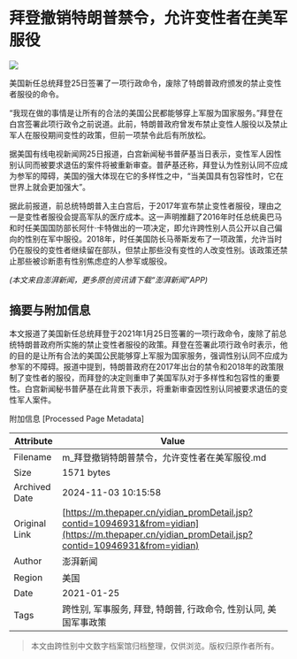 # 拜登撤销特朗普禁令，允许变性者在美军服役

![](https://file.thepaper.cn/wap/v6/img/logo_wap_v3.png)

美国新任总统拜登25日签署了一项行政命令，废除了特朗普政府颁发的禁止变性者服役的命令。

“我现在做的事情是让所有的合法的美国公民都能够穿上军服为国家服务。”拜登在白宫签署此项行政令之前说道。此前，特朗普政府曾发布禁止变性人服役以及禁止军人在服役期间变性的政策，但前一项禁令此后有所放松。

据美国有线电视新闻网25日报道，白宫新闻秘书普萨基当日表示，变性军人因性别认同而被要求退伍的案件将被重新审查。普萨基还称，拜登认为性别认同不应成为参军的障碍，美国的强大体现在它的多样性之中，“当美国具有包容性时，它在世界上就会更加强大”。

据此前报道，前总统特朗普入主白宫后，于2017年宣布禁止变性者服役，理由之一是变性者服役会提高军队的医疗成本。这一声明推翻了2016年时任总统奥巴马和时任美国国防部长阿什·卡特做出的一项决定，即允许跨性别人员公开以自己偏向的性别在军中服役。2018年，时任美国防长马蒂斯发布了一项政策，允许当时仍在服役的变性者继续留在部队，但禁止那些没有变性的人改变性别。该政策还禁止那些被诊断患有性别焦虑症的人参军或服役。

_(本文来自澎湃新闻，更多原创资讯请下载“澎湃新闻”APP)_

## 摘要与附加信息

<!-- tcd_abstract -->
本文报道了美国新任总统拜登于2021年1月25日签署的一项行政命令，废除了前总统特朗普政府所实施的禁止变性者服役的政策。拜登在签署此项行政令时表示，他的目的是让所有合法的美国公民能够穿上军服为国家服务，强调性别认同不应成为参军的不障碍。报道中提到，特朗普政府在2017年出台的禁令和2018年的政策限制了变性者的服役，而拜登的决定则重申了美国军队对于多样性和包容性的重要性。白宫新闻秘书普萨基在此背景下表示，将重新审查因性别认同被要求退伍的变性军人案件。
<!-- tcd_abstract_end -->

附加信息 [Processed Page Metadata]

| Attribute       | Value                                  |
|-----------------|----------------------------------------|
| Filename        | m_拜登撤销特朗普禁令，允许变性者在美军服役.md                             |
| Size            | 1571 bytes                           |
| Archived Date   | 2024-11-03 10:15:58                             |
| Original Link   | [https://m.thepaper.cn/yidian_promDetail.jsp?contid=10946931&from=yidian](https://m.thepaper.cn/yidian_promDetail.jsp?contid=10946931&from=yidian)                       |
| Author          | 澎湃新闻                               |
| Region          | 美国                               |
| Date            | 2021-01-25                                 |
| Tags            | 跨性别, 军事服务, 拜登, 特朗普, 行政命令, 性别认同, 美国军事政策                                 |
>
> 本文由跨性别中文数字档案馆归档整理，仅供浏览。版权归原作者所有。
>